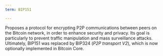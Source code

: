 ```yaml
---
term: BIP151

---
```

Proposes a protocol for encrypting P2P communications between peers on the Bitcoin network, in order to enhance security and privacy. Its goal is particularly to prevent traffic manipulation and mass surveillance attacks. Ultimately, BIP151 was replaced by BIP324 (*P2P transport V2*), which is now optionally implemented in Bitcoin Core.